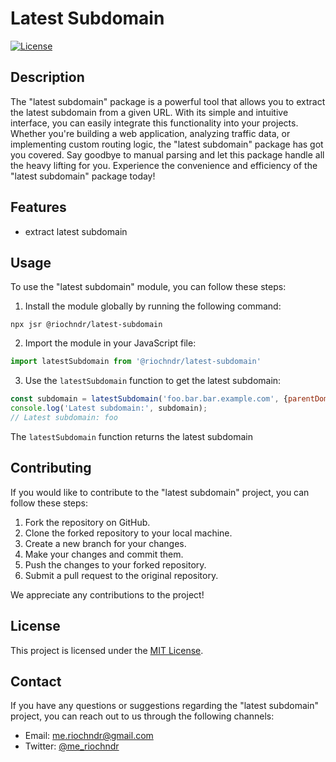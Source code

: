 # Latest Subdomain

[![License](https://img.shields.io/badge/license-MIT-blue.svg)](LICENSE)

## Description

The "latest subdomain" package is a powerful tool that allows you to extract the latest subdomain from a given URL. With its simple and intuitive interface, you can easily integrate this functionality into your projects. Whether you're building a web application, analyzing traffic data, or implementing custom routing logic, the "latest subdomain" package has got you covered. Say goodbye to manual parsing and let this package handle all the heavy lifting for you. Experience the convenience and efficiency of the "latest subdomain" package today!

## Features

- extract latest subdomain

## Usage

To use the "latest subdomain" module, you can follow these steps:

1. Install the module globally by running the following command:
  ```shell
  npx jsr @riochndr/latest-subdomain
  ```

2. Import the module in your JavaScript file:
  ```javascript
  import latestSubdomain from '@riochndr/latest-subdomain'
  ```

3. Use the `latestSubdomain` function to get the latest subdomain:
  ```javascript
  const subdomain = latestSubdomain('foo.bar.bar.example.com', {parentDomain: 'bar.bar.example.com'});
  console.log('Latest subdomain:', subdomain);
  // Latest subdomain: foo
  ```

  The `latestSubdomain` function returns the latest subdomain

## Contributing

If you would like to contribute to the "latest subdomain" project, you can follow these steps:

1. Fork the repository on GitHub.
2. Clone the forked repository to your local machine.
3. Create a new branch for your changes.
4. Make your changes and commit them.
5. Push the changes to your forked repository.
6. Submit a pull request to the original repository.

We appreciate any contributions to the project!

## License

This project is licensed under the [MIT License](LICENSE).

## Contact

If you have any questions or suggestions regarding the "latest subdomain" project, you can reach out to us through the following channels:

- Email: me.riochndr@gmail.com
- Twitter: [@me_riochndr](https://twitter.com/me_riochndr)